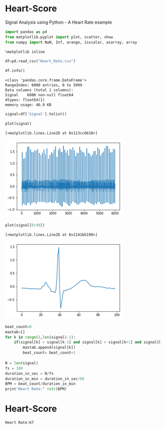 # Heart-Score
Signal Analysis using Python - A Heart Rate example



```python
import pandas as pd
from matplotlib.pyplot import plot, scatter, show
from numpy import NaN, Inf, arange, isscalar, asarray, array
```


```python
%matplotlib inline
```


```python
df=pd.read_csv("Heart_Rate.csv")
```


```python
df.info()
```

    <class 'pandas.core.frame.DataFrame'>
    RangeIndex: 6000 entries, 0 to 5999
    Data columns (total 1 columns):
    Signal    6000 non-null float64
    dtypes: float64(1)
    memory usage: 46.9 KB



```python
signal=df['Signal'].tolist()
```


```python
plot(signal)
```




    [<matplotlib.lines.Line2D at 0x113cc6610>]




![png](output_5_1.png)



```python
plot(signal[0:99])
```




    [<matplotlib.lines.Line2D at 0x1141bb190>]




![png](output_6_1.png)



```python
beat_count=0
maxtab=[]
for k in range(1,len(signal)-1):
    if(signal[k] > signal[k-1] and signal[k] > signal[k+1] and signal[k] > 1):
        maxtab.append(signal[k])
        beat_count= beat_count+1
        
N = len(signal)
fs = 100
duration_in_sec = N/fs
duration_in_min = duration_in_sec/60
BPM = beat_count/duration_in_min
print"Heart Rate:" +str(BPM)

```
# Heart-Score
    Heart Rate:67


